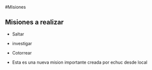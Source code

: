 #Misiones

## Misiones a realizar

* Saltar
* investigar
* Cotorrear

* Esta es una nueva mision importante creada por echuc desde local

